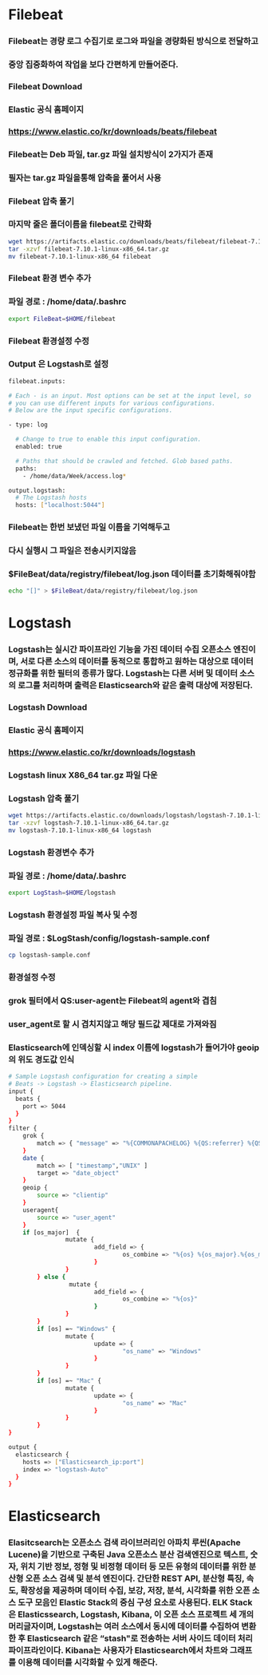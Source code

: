 # Filebeat
### Filebeat는 경량 로그 수집기로 로그와 파일을 경량화된 방식으로 전달하고
### 중앙 집중화하여 작업을 보다 간편하게 만들어준다.

### Filebeat Download
### Elastic 공식 홈페이지
### https://www.elastic.co/kr/downloads/beats/filebeat

### Filebeat는 Deb 파일, tar.gz 파일 설치방식이 2가지가 존재
### 필자는 tar.gz 파일을통해 압축을 풀어서 사용
### Filebeat 압축 풀기 
### 마지막 줄은 폴더이름을 filebeat로 간략화
```sh
wget https://artifacts.elastic.co/downloads/beats/filebeat/filebeat-7.10.1-linux-x86_64.tar.gz
tar -xzvf filebeat-7.10.1-linux-x86_64.tar.gz
mv filebeat-7.10.1-linux-x86_64 filebeat
```

### Filebeat 환경 변수 추가
### 파일 경로 : /home/data/.bashrc
```sh
export FileBeat=$HOME/filebeat
```

### Filebeat 환경설정 수정
### Output 은 Logstash로 설정 
```sh
filebeat.inputs:

# Each - is an input. Most options can be set at the input level, so
# you can use different inputs for various configurations.
# Below are the input specific configurations.

- type: log

  # Change to true to enable this input configuration.
  enabled: true

  # Paths that should be crawled and fetched. Glob based paths.
  paths:
    - /home/data/Week/access.log*

output.logstash:
  # The Logstash hosts
  hosts: ["localhost:5044"]

```
### Filebeat는 한번 보냈던 파일 이름을 기억해두고
### 다시 실행시 그 파일은 전송시키지않음
### $FileBeat/data/registry/filebeat/log.json 데이터를 초기화해줘야함
```sh
echo "[]" > $FileBeat/data/registry/filebeat/log.json
```


# Logstash
### Logstash는 실시간 파이프라인 기능을 가진 데이터 수집 오픈소스 엔진이며, 서로 다른 소스의 데이터를 동적으로 통합하고 원하는 대상으로 데이터 정규화를 위한 필터의 종류가 많다. Logstash는 다른 서버 및 데이터 소스의 로그를 처리하며 출력은 Elasticsearch와 같은 출력 대상에 저장된다.

### Logstash Download
### Elastic 공식 홈페이지
### https://www.elastic.co/kr/downloads/logstash

### Logstash linux X86_64 tar.gz 파일 다운
### Logstash 압축 풀기
```sh
wget https://artifacts.elastic.co/downloads/logstash/logstash-7.10.1-linux-x86_64.tar.gz
tar -xzvf logstash-7.10.1-linux-x86_64.tar.gz
mv logstash-7.10.1-linux-x86_64 logstash
```

### Logstash 환경변수 추가
### 파일 경로 : /home/data/.bashrc
```sh
export LogStash=$HOME/logstash
```

### Logstash 환경설정 파일 복사 및 수정
### 파일 경로 : $LogStash/config/logstash-sample.conf
```sh
cp logstash-sample.conf
```

### 환경설정 수정
### grok 필터에서 QS:user-agent는 Filebeat의 agent와 겹침
### user_agent로 할 시 겹치지않고 해당 필드값 제대로 가져와짐
### Elasticsearch에 인덱싱할 시 index 이름에 logstash가 들어가야 geoip의 위도 경도값 인식
```sh
# Sample Logstash configuration for creating a simple
# Beats -> Logstash -> Elasticsearch pipeline.
input {
  beats {
    port => 5044
  }
}
filter {
    grok {
        match => { "message" => "%{COMMONAPACHELOG} %{QS:referrer} %{QS:user_agent}"}
    }
    date {
        match => [ "timestamp","UNIX" ]
        target => "date_object"
    }
    geoip {
        source => "clientip"
    }
    useragent{
        source => "user_agent"
    }
    if [os_major]  {
                mutate {
                        add_field => {
                                os_combine => "%{os} %{os_major}.%{os_minor}"
                        }
                }
        } else {
                 mutate {
                        add_field => {
                                os_combine => "%{os}"
                        }
                }
        }
        if [os] =~ "Windows" {
                mutate {
                        update => {
                                "os_name" => "Windows"
                        }
                }
        }
        if [os] =~ "Mac" {
                mutate {
                        update => {
                                "os_name" => "Mac"
                        }
                }
        }
}

output {
  elasticsearch {
    hosts => ["Elasticsearch_ip:port"]
    index => "logstash-Auto"
  }
}
```

# Elasticsearch
### Elasitcsearch는 오픈소스 검색 라이브러리인 아파치 루씬(Apache Lucene)을 기반으로 구축된 Java 오픈소스 분산 검색엔진으로 텍스트, 숫자, 위치 기반 정보, 정형 및 비정형 데이터 등 모든 유형의 데이터를 위한 분산형 오픈 소스 검색 및 분석 엔진이다. 간단한 REST API, 분산형 특징, 속도, 확장성을 제공하며 데이터 수집, 보강, 저장, 분석, 시각화를 위한 오픈 소스 도구 모음인 Elastic Stack의 중심 구성 요소로 사용된다. ELK Stack은 Elasticssearch, Logstash, Kibana, 이 오픈 소스 프로젝트 세 개의 머리글자이며, Logstash는 여러 소스에서 동시에 데이터를 수집하여 변환한 후 Elasticsearch 같은 “stash"로 전송하는 서버 사이드 데이터 처리 파이프라인이다. Kibana는 사용자가 Elasticsearch에서 차트와 그래프를 이용해 데이터를 시각화할 수 있게 해준다.



